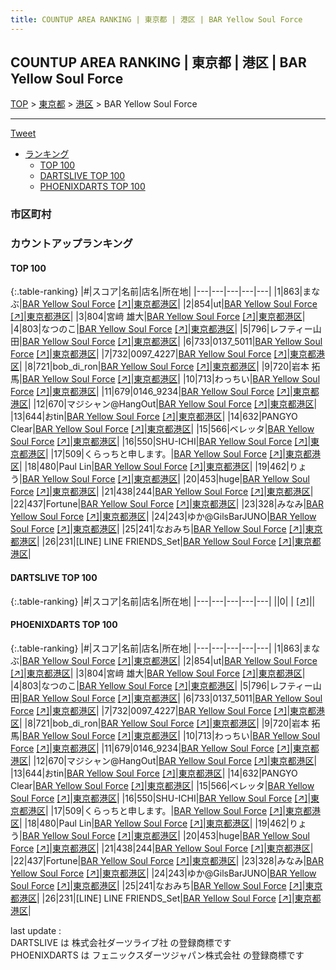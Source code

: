 ```yaml
---
title: COUNTUP AREA RANKING | 東京都 | 港区 | BAR Yellow Soul Force
---
```

## COUNTUP AREA RANKING | 東京都 | 港区 | BAR Yellow Soul Force

[TOP](/darts/rank/) > [東京都](/darts/rank/東京都/) > [港区](/darts/rank/東京都/港区/) > BAR Yellow Soul Force

___

<a href="https://twitter.com/share?ref_src=twsrc%5Etfw" data-text="COUNTUP AREA RANKING | 東京都港区BAR Yellow Soul Force" class="twitter-share-button" data-hashtags="DARTSLIVE,PHOENIXDARTS,darts,ダーツ" data-show-count="false">Tweet</a>

* [ランキング](#カウントアップランキング)
    * [TOP 100](#top-100)
    * [DARTSLIVE TOP 100](#dartslive-top-100)
    * [PHOENIXDARTS TOP 100](#phoenixdarts-top-100)

### 市区町村

<ul>

</ul>

### カウントアップランキング

#### TOP 100



{:.table-ranking}
|#|スコア|名前|店名|所在地|
|---|---|---|---|---|
|1|863|<span class="rank-name-pd">まなぶ</span>|<a href="/darts/rank/shops/78715.html">BAR Yellow Soul Force</a> <a href="https://vs.phoenixdarts.com/jp/shop/shopDetailInfo/s_78715?s_seq=78715">[↗]</a>|<a href="/darts/rank/東京都/港区">東京都港区</a>|
|2|854|<span class="rank-name-pd">ut</span>|<a href="/darts/rank/shops/78715.html">BAR Yellow Soul Force</a> <a href="https://vs.phoenixdarts.com/jp/shop/shopDetailInfo/s_78715?s_seq=78715">[↗]</a>|<a href="/darts/rank/東京都/港区">東京都港区</a>|
|3|804|<span class="rank-name-pd">宮﨑 雄大</span>|<a href="/darts/rank/shops/78715.html">BAR Yellow Soul Force</a> <a href="https://vs.phoenixdarts.com/jp/shop/shopDetailInfo/s_78715?s_seq=78715">[↗]</a>|<a href="/darts/rank/東京都/港区">東京都港区</a>|
|4|803|<span class="rank-name-pd">なつのこ</span>|<a href="/darts/rank/shops/78715.html">BAR Yellow Soul Force</a> <a href="https://vs.phoenixdarts.com/jp/shop/shopDetailInfo/s_78715?s_seq=78715">[↗]</a>|<a href="/darts/rank/東京都/港区">東京都港区</a>|
|5|796|<span class="rank-name-pd">レフティー山田</span>|<a href="/darts/rank/shops/78715.html">BAR Yellow Soul Force</a> <a href="https://vs.phoenixdarts.com/jp/shop/shopDetailInfo/s_78715?s_seq=78715">[↗]</a>|<a href="/darts/rank/東京都/港区">東京都港区</a>|
|6|733|<span class="rank-name-pd">0137_5011</span>|<a href="/darts/rank/shops/78715.html">BAR Yellow Soul Force</a> <a href="https://vs.phoenixdarts.com/jp/shop/shopDetailInfo/s_78715?s_seq=78715">[↗]</a>|<a href="/darts/rank/東京都/港区">東京都港区</a>|
|7|732|<span class="rank-name-pd">0097_4227</span>|<a href="/darts/rank/shops/78715.html">BAR Yellow Soul Force</a> <a href="https://vs.phoenixdarts.com/jp/shop/shopDetailInfo/s_78715?s_seq=78715">[↗]</a>|<a href="/darts/rank/東京都/港区">東京都港区</a>|
|8|721|<span class="rank-name-pd">bob_di_ron</span>|<a href="/darts/rank/shops/78715.html">BAR Yellow Soul Force</a> <a href="https://vs.phoenixdarts.com/jp/shop/shopDetailInfo/s_78715?s_seq=78715">[↗]</a>|<a href="/darts/rank/東京都/港区">東京都港区</a>|
|9|720|<span class="rank-name-pd"><span class="pro-icon-pd"></span>岩本 拓馬</span>|<a href="/darts/rank/shops/78715.html">BAR Yellow Soul Force</a> <a href="https://vs.phoenixdarts.com/jp/shop/shopDetailInfo/s_78715?s_seq=78715">[↗]</a>|<a href="/darts/rank/東京都/港区">東京都港区</a>|
|10|713|<span class="rank-name-pd">わっちい</span>|<a href="/darts/rank/shops/78715.html">BAR Yellow Soul Force</a> <a href="https://vs.phoenixdarts.com/jp/shop/shopDetailInfo/s_78715?s_seq=78715">[↗]</a>|<a href="/darts/rank/東京都/港区">東京都港区</a>|
|11|679|<span class="rank-name-pd">0146_9234</span>|<a href="/darts/rank/shops/78715.html">BAR Yellow Soul Force</a> <a href="https://vs.phoenixdarts.com/jp/shop/shopDetailInfo/s_78715?s_seq=78715">[↗]</a>|<a href="/darts/rank/東京都/港区">東京都港区</a>|
|12|670|<span class="rank-name-pd">マジシャン@HangOut</span>|<a href="/darts/rank/shops/78715.html">BAR Yellow Soul Force</a> <a href="https://vs.phoenixdarts.com/jp/shop/shopDetailInfo/s_78715?s_seq=78715">[↗]</a>|<a href="/darts/rank/東京都/港区">東京都港区</a>|
|13|644|<span class="rank-name-pd">おtin</span>|<a href="/darts/rank/shops/78715.html">BAR Yellow Soul Force</a> <a href="https://vs.phoenixdarts.com/jp/shop/shopDetailInfo/s_78715?s_seq=78715">[↗]</a>|<a href="/darts/rank/東京都/港区">東京都港区</a>|
|14|632|<span class="rank-name-pd">PANGYO Clear</span>|<a href="/darts/rank/shops/78715.html">BAR Yellow Soul Force</a> <a href="https://vs.phoenixdarts.com/jp/shop/shopDetailInfo/s_78715?s_seq=78715">[↗]</a>|<a href="/darts/rank/東京都/港区">東京都港区</a>|
|15|566|<span class="rank-name-pd">ベレッタ</span>|<a href="/darts/rank/shops/78715.html">BAR Yellow Soul Force</a> <a href="https://vs.phoenixdarts.com/jp/shop/shopDetailInfo/s_78715?s_seq=78715">[↗]</a>|<a href="/darts/rank/東京都/港区">東京都港区</a>|
|16|550|<span class="rank-name-pd">SHU-ICHI</span>|<a href="/darts/rank/shops/78715.html">BAR Yellow Soul Force</a> <a href="https://vs.phoenixdarts.com/jp/shop/shopDetailInfo/s_78715?s_seq=78715">[↗]</a>|<a href="/darts/rank/東京都/港区">東京都港区</a>|
|17|509|<span class="rank-name-pd">くらっちと申します。</span>|<a href="/darts/rank/shops/78715.html">BAR Yellow Soul Force</a> <a href="https://vs.phoenixdarts.com/jp/shop/shopDetailInfo/s_78715?s_seq=78715">[↗]</a>|<a href="/darts/rank/東京都/港区">東京都港区</a>|
|18|480|<span class="rank-name-pd">Paul Lin</span>|<a href="/darts/rank/shops/78715.html">BAR Yellow Soul Force</a> <a href="https://vs.phoenixdarts.com/jp/shop/shopDetailInfo/s_78715?s_seq=78715">[↗]</a>|<a href="/darts/rank/東京都/港区">東京都港区</a>|
|19|462|<span class="rank-name-pd">りょう</span>|<a href="/darts/rank/shops/78715.html">BAR Yellow Soul Force</a> <a href="https://vs.phoenixdarts.com/jp/shop/shopDetailInfo/s_78715?s_seq=78715">[↗]</a>|<a href="/darts/rank/東京都/港区">東京都港区</a>|
|20|453|<span class="rank-name-pd">huge</span>|<a href="/darts/rank/shops/78715.html">BAR Yellow Soul Force</a> <a href="https://vs.phoenixdarts.com/jp/shop/shopDetailInfo/s_78715?s_seq=78715">[↗]</a>|<a href="/darts/rank/東京都/港区">東京都港区</a>|
|21|438|<span class="rank-name-pd">244</span>|<a href="/darts/rank/shops/78715.html">BAR Yellow Soul Force</a> <a href="https://vs.phoenixdarts.com/jp/shop/shopDetailInfo/s_78715?s_seq=78715">[↗]</a>|<a href="/darts/rank/東京都/港区">東京都港区</a>|
|22|437|<span class="rank-name-pd">Fortune</span>|<a href="/darts/rank/shops/78715.html">BAR Yellow Soul Force</a> <a href="https://vs.phoenixdarts.com/jp/shop/shopDetailInfo/s_78715?s_seq=78715">[↗]</a>|<a href="/darts/rank/東京都/港区">東京都港区</a>|
|23|328|<span class="rank-name-pd">みなみ</span>|<a href="/darts/rank/shops/78715.html">BAR Yellow Soul Force</a> <a href="https://vs.phoenixdarts.com/jp/shop/shopDetailInfo/s_78715?s_seq=78715">[↗]</a>|<a href="/darts/rank/東京都/港区">東京都港区</a>|
|24|243|<span class="rank-name-pd">ゆか@GilsBarJUNO</span>|<a href="/darts/rank/shops/78715.html">BAR Yellow Soul Force</a> <a href="https://vs.phoenixdarts.com/jp/shop/shopDetailInfo/s_78715?s_seq=78715">[↗]</a>|<a href="/darts/rank/東京都/港区">東京都港区</a>|
|25|241|<span class="rank-name-pd">なおみち</span>|<a href="/darts/rank/shops/78715.html">BAR Yellow Soul Force</a> <a href="https://vs.phoenixdarts.com/jp/shop/shopDetailInfo/s_78715?s_seq=78715">[↗]</a>|<a href="/darts/rank/東京都/港区">東京都港区</a>|
|26|231|<span class="rank-name-pd">[LINE] LINE FRIENDS_Set</span>|<a href="/darts/rank/shops/78715.html">BAR Yellow Soul Force</a> <a href="https://vs.phoenixdarts.com/jp/shop/shopDetailInfo/s_78715?s_seq=78715">[↗]</a>|<a href="/darts/rank/東京都/港区">東京都港区</a>|


#### DARTSLIVE TOP 100



{:.table-ranking}
|#|スコア|名前|店名|所在地|
|---|---|---|---|---|
||0|<span class="rank-name-dl"> </span>|<a href="/darts/rank/shops/.html"></a> <a href="">[↗]</a>|<a href="/darts/rank//"></a>|


#### PHOENIXDARTS TOP 100



{:.table-ranking}
|#|スコア|名前|店名|所在地|
|---|---|---|---|---|
|1|863|<span class="rank-name-pd">まなぶ</span>|<a href="/darts/rank/shops/78715.html">BAR Yellow Soul Force</a> <a href="https://vs.phoenixdarts.com/jp/shop/shopDetailInfo/s_78715?s_seq=78715">[↗]</a>|<a href="/darts/rank/東京都/港区">東京都港区</a>|
|2|854|<span class="rank-name-pd">ut</span>|<a href="/darts/rank/shops/78715.html">BAR Yellow Soul Force</a> <a href="https://vs.phoenixdarts.com/jp/shop/shopDetailInfo/s_78715?s_seq=78715">[↗]</a>|<a href="/darts/rank/東京都/港区">東京都港区</a>|
|3|804|<span class="rank-name-pd">宮﨑 雄大</span>|<a href="/darts/rank/shops/78715.html">BAR Yellow Soul Force</a> <a href="https://vs.phoenixdarts.com/jp/shop/shopDetailInfo/s_78715?s_seq=78715">[↗]</a>|<a href="/darts/rank/東京都/港区">東京都港区</a>|
|4|803|<span class="rank-name-pd">なつのこ</span>|<a href="/darts/rank/shops/78715.html">BAR Yellow Soul Force</a> <a href="https://vs.phoenixdarts.com/jp/shop/shopDetailInfo/s_78715?s_seq=78715">[↗]</a>|<a href="/darts/rank/東京都/港区">東京都港区</a>|
|5|796|<span class="rank-name-pd">レフティー山田</span>|<a href="/darts/rank/shops/78715.html">BAR Yellow Soul Force</a> <a href="https://vs.phoenixdarts.com/jp/shop/shopDetailInfo/s_78715?s_seq=78715">[↗]</a>|<a href="/darts/rank/東京都/港区">東京都港区</a>|
|6|733|<span class="rank-name-pd">0137_5011</span>|<a href="/darts/rank/shops/78715.html">BAR Yellow Soul Force</a> <a href="https://vs.phoenixdarts.com/jp/shop/shopDetailInfo/s_78715?s_seq=78715">[↗]</a>|<a href="/darts/rank/東京都/港区">東京都港区</a>|
|7|732|<span class="rank-name-pd">0097_4227</span>|<a href="/darts/rank/shops/78715.html">BAR Yellow Soul Force</a> <a href="https://vs.phoenixdarts.com/jp/shop/shopDetailInfo/s_78715?s_seq=78715">[↗]</a>|<a href="/darts/rank/東京都/港区">東京都港区</a>|
|8|721|<span class="rank-name-pd">bob_di_ron</span>|<a href="/darts/rank/shops/78715.html">BAR Yellow Soul Force</a> <a href="https://vs.phoenixdarts.com/jp/shop/shopDetailInfo/s_78715?s_seq=78715">[↗]</a>|<a href="/darts/rank/東京都/港区">東京都港区</a>|
|9|720|<span class="rank-name-pd"><span class="pro-icon-pd"></span>岩本 拓馬</span>|<a href="/darts/rank/shops/78715.html">BAR Yellow Soul Force</a> <a href="https://vs.phoenixdarts.com/jp/shop/shopDetailInfo/s_78715?s_seq=78715">[↗]</a>|<a href="/darts/rank/東京都/港区">東京都港区</a>|
|10|713|<span class="rank-name-pd">わっちい</span>|<a href="/darts/rank/shops/78715.html">BAR Yellow Soul Force</a> <a href="https://vs.phoenixdarts.com/jp/shop/shopDetailInfo/s_78715?s_seq=78715">[↗]</a>|<a href="/darts/rank/東京都/港区">東京都港区</a>|
|11|679|<span class="rank-name-pd">0146_9234</span>|<a href="/darts/rank/shops/78715.html">BAR Yellow Soul Force</a> <a href="https://vs.phoenixdarts.com/jp/shop/shopDetailInfo/s_78715?s_seq=78715">[↗]</a>|<a href="/darts/rank/東京都/港区">東京都港区</a>|
|12|670|<span class="rank-name-pd">マジシャン@HangOut</span>|<a href="/darts/rank/shops/78715.html">BAR Yellow Soul Force</a> <a href="https://vs.phoenixdarts.com/jp/shop/shopDetailInfo/s_78715?s_seq=78715">[↗]</a>|<a href="/darts/rank/東京都/港区">東京都港区</a>|
|13|644|<span class="rank-name-pd">おtin</span>|<a href="/darts/rank/shops/78715.html">BAR Yellow Soul Force</a> <a href="https://vs.phoenixdarts.com/jp/shop/shopDetailInfo/s_78715?s_seq=78715">[↗]</a>|<a href="/darts/rank/東京都/港区">東京都港区</a>|
|14|632|<span class="rank-name-pd">PANGYO Clear</span>|<a href="/darts/rank/shops/78715.html">BAR Yellow Soul Force</a> <a href="https://vs.phoenixdarts.com/jp/shop/shopDetailInfo/s_78715?s_seq=78715">[↗]</a>|<a href="/darts/rank/東京都/港区">東京都港区</a>|
|15|566|<span class="rank-name-pd">ベレッタ</span>|<a href="/darts/rank/shops/78715.html">BAR Yellow Soul Force</a> <a href="https://vs.phoenixdarts.com/jp/shop/shopDetailInfo/s_78715?s_seq=78715">[↗]</a>|<a href="/darts/rank/東京都/港区">東京都港区</a>|
|16|550|<span class="rank-name-pd">SHU-ICHI</span>|<a href="/darts/rank/shops/78715.html">BAR Yellow Soul Force</a> <a href="https://vs.phoenixdarts.com/jp/shop/shopDetailInfo/s_78715?s_seq=78715">[↗]</a>|<a href="/darts/rank/東京都/港区">東京都港区</a>|
|17|509|<span class="rank-name-pd">くらっちと申します。</span>|<a href="/darts/rank/shops/78715.html">BAR Yellow Soul Force</a> <a href="https://vs.phoenixdarts.com/jp/shop/shopDetailInfo/s_78715?s_seq=78715">[↗]</a>|<a href="/darts/rank/東京都/港区">東京都港区</a>|
|18|480|<span class="rank-name-pd">Paul Lin</span>|<a href="/darts/rank/shops/78715.html">BAR Yellow Soul Force</a> <a href="https://vs.phoenixdarts.com/jp/shop/shopDetailInfo/s_78715?s_seq=78715">[↗]</a>|<a href="/darts/rank/東京都/港区">東京都港区</a>|
|19|462|<span class="rank-name-pd">りょう</span>|<a href="/darts/rank/shops/78715.html">BAR Yellow Soul Force</a> <a href="https://vs.phoenixdarts.com/jp/shop/shopDetailInfo/s_78715?s_seq=78715">[↗]</a>|<a href="/darts/rank/東京都/港区">東京都港区</a>|
|20|453|<span class="rank-name-pd">huge</span>|<a href="/darts/rank/shops/78715.html">BAR Yellow Soul Force</a> <a href="https://vs.phoenixdarts.com/jp/shop/shopDetailInfo/s_78715?s_seq=78715">[↗]</a>|<a href="/darts/rank/東京都/港区">東京都港区</a>|
|21|438|<span class="rank-name-pd">244</span>|<a href="/darts/rank/shops/78715.html">BAR Yellow Soul Force</a> <a href="https://vs.phoenixdarts.com/jp/shop/shopDetailInfo/s_78715?s_seq=78715">[↗]</a>|<a href="/darts/rank/東京都/港区">東京都港区</a>|
|22|437|<span class="rank-name-pd">Fortune</span>|<a href="/darts/rank/shops/78715.html">BAR Yellow Soul Force</a> <a href="https://vs.phoenixdarts.com/jp/shop/shopDetailInfo/s_78715?s_seq=78715">[↗]</a>|<a href="/darts/rank/東京都/港区">東京都港区</a>|
|23|328|<span class="rank-name-pd">みなみ</span>|<a href="/darts/rank/shops/78715.html">BAR Yellow Soul Force</a> <a href="https://vs.phoenixdarts.com/jp/shop/shopDetailInfo/s_78715?s_seq=78715">[↗]</a>|<a href="/darts/rank/東京都/港区">東京都港区</a>|
|24|243|<span class="rank-name-pd">ゆか@GilsBarJUNO</span>|<a href="/darts/rank/shops/78715.html">BAR Yellow Soul Force</a> <a href="https://vs.phoenixdarts.com/jp/shop/shopDetailInfo/s_78715?s_seq=78715">[↗]</a>|<a href="/darts/rank/東京都/港区">東京都港区</a>|
|25|241|<span class="rank-name-pd">なおみち</span>|<a href="/darts/rank/shops/78715.html">BAR Yellow Soul Force</a> <a href="https://vs.phoenixdarts.com/jp/shop/shopDetailInfo/s_78715?s_seq=78715">[↗]</a>|<a href="/darts/rank/東京都/港区">東京都港区</a>|
|26|231|<span class="rank-name-pd">[LINE] LINE FRIENDS_Set</span>|<a href="/darts/rank/shops/78715.html">BAR Yellow Soul Force</a> <a href="https://vs.phoenixdarts.com/jp/shop/shopDetailInfo/s_78715?s_seq=78715">[↗]</a>|<a href="/darts/rank/東京都/港区">東京都港区</a>|


<div class="footer border-top border-gray-light mt-5 pt-3 text-right text-gray">
    last update : <span style="font-weight: italic" id="foot_last_modified"></span><br />
    DARTSLIVE は 株式会社ダーツライブ社 の登録商標です<br />
    PHOENIXDARTS は フェニックスダーツジャパン株式会社 の登録商標です<br />
</div>

<script src="https://cdnjs.cloudflare.com/ajax/libs/jquery.tablesorter/2.31.3/js/jquery.tablesorter.min.js" integrity="sha512-qzgd5cYSZcosqpzpn7zF2ZId8f/8CHmFKZ8j7mU4OUXTNRd5g+ZHBPsgKEwoqxCtdQvExE5LprwwPAgoicguNg==" crossorigin="anonymous" referrerpolicy="no-referrer"></script>
<link rel="stylesheet" href="https://cdnjs.cloudflare.com/ajax/libs/jquery.tablesorter/2.31.3/css/theme.default.min.css" integrity="sha512-wghhOJkjQX0Lh3NSWvNKeZ0ZpNn+SPVXX1Qyc9OCaogADktxrBiBdKGDoqVUOyhStvMBmJQ8ZdMHiR3wuEq8+w==" crossorigin="anonymous" referrerpolicy="no-referrer" />
<script>
$(function() {
    $(".table-ranking").tablesorter({sortList:[[0, 0]]});
    $("#foot_last_modified").text(formatDate(new Date(document.lastModified), 'yyyy-MM-dd HH:mm:ss'));
});
</script>

<script async src="https://platform.twitter.com/widgets.js" charset="utf-8"></script>